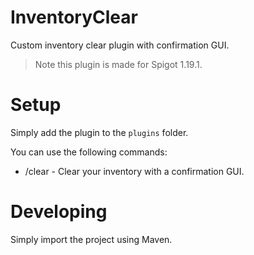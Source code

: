 # InventoryClear
Custom inventory clear plugin with confirmation GUI.

>Note this plugin is made for Spigot 1.19.1.

# Setup
Simply add the plugin to the `plugins` folder.

You can use the following commands:
* /clear - Clear your inventory with a confirmation GUI.

# Developing
Simply import the project using Maven.
